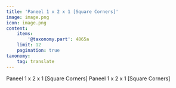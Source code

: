 ```yaml
---
title: 'Paneel 1 x 2 x 1 [Square Corners]'
image: image.png
icon: image.png
content:
    items:
        '@taxonomy.part': 4865a
    limit: 12
    pagination: true
taxonomy:
    tag: translate
---
```


Paneel 1 x 2 x 1 [Square Corners]
Paneel 1 x 2 x 1 [Square Corners]
